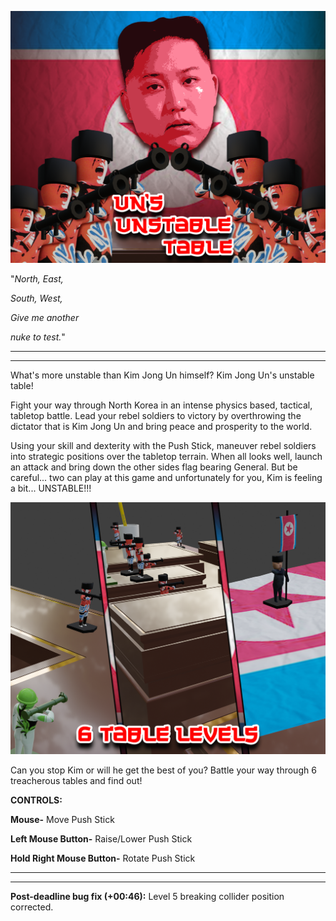 ![alttext](Images/splash_image.png)

"*North, East,*

*South, West,*

*Give me another*

*nuke to test.*"

---
---

What's more unstable than Kim Jong Un himself? Kim Jong Un's unstable table!

Fight your way through North Korea in an intense physics based, tactical, tabletop battle. Lead your rebel soldiers to victory by overthrowing the dictator that is Kim Jong Un and bring peace and prosperity to the world.

Using your skill and dexterity with the Push Stick, maneuver rebel soldiers into strategic positions over the tabletop terrain. When all looks well, launch an attack and bring down the other sides flag bearing General. But be careful... two can play at this game and unfortunately for you, Kim is feeling a bit... UNSTABLE!!!

![alttext](Images/gameplay_image1.png)

Can you stop Kim or will he get the best of you? Battle your way through 6 treacherous tables and find out!

**CONTROLS:**

**Mouse-** Move Push Stick

**Left Mouse Button-** Raise/Lower Push Stick

**Hold Right Mouse Button-** Rotate Push Stick

---
---

**Post-deadline bug fix (+00:46):** Level 5 breaking collider position corrected.  
